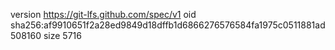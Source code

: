 version https://git-lfs.github.com/spec/v1
oid sha256:af9910651f2a28ed9849d18dffb1d6866276576584fa1975c0511881ad508160
size 5716
